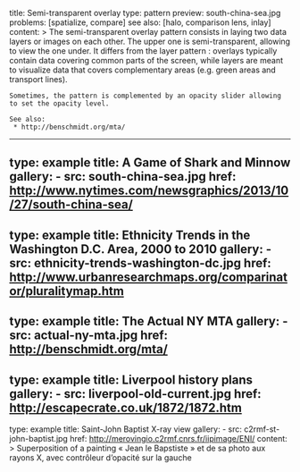 title: Semi-transparent overlay
type: pattern
preview: south-china-sea.jpg
problems: [spatialize, compare]
see also: [halo, comparison lens, inlay]
content: >
    The semi-transparent overlay pattern consists in laying two data layers or images on each other. The upper one is semi-transparent, allowing to view the one under. It differs from the layer pattern : overlays typically contain data covering common parts of the screen, while layers are meant to visualize data that covers complementary areas (e.g. green areas and transport lines). 
    
    Sometimes, the pattern is complemented by an opacity slider allowing to set the opacity level. 
    
    See also:
     * http://benschmidt.org/mta/
---
type: example
title: A Game of Shark and Minnow
gallery:
    - src: south-china-sea.jpg
      href: http://www.nytimes.com/newsgraphics/2013/10/27/south-china-sea/
---
type: example
title: Ethnicity Trends in the Washington D.C. Area, 2000 to 2010
gallery:
    - src: ethnicity-trends-washington-dc.jpg
      href: http://www.urbanresearchmaps.org/comparinator/pluralitymap.htm
---
type: example
title: The Actual NY MTA
gallery:
    - src: actual-ny-mta.jpg
      href: http://benschmidt.org/mta/
---
type: example
title: Liverpool history plans
gallery:
    - src: liverpool-old-current.jpg
      href: http://escapecrate.co.uk/1872/1872.htm
---
type: example
title: Saint-John Baptist X-ray view
gallery:
    - src: c2rmf-st-john-baptist.jpg
      href: http://merovingio.c2rmf.cnrs.fr/iipimage/ENI/
content: >
    Superposition of a painting « Jean le Bapstiste » et de sa photo aux rayons X, avec contrôleur d’opacité sur la gauche 

